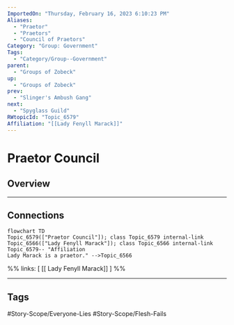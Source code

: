 ```yaml
---
ImportedOn: "Thursday, February 16, 2023 6:10:23 PM"
Aliases:
  - "Praetor"
  - "Praetors"
  - "Council of Praetors"
Category: "Group: Government"
Tags:
  - "Category/Group--Government"
parent:
  - "Groups of Zobeck"
up:
  - "Groups of Zobeck"
prev:
  - "Slinger's Ambush Gang"
next:
  - "Spyglass Guild"
RWtopicId: "Topic_6579"
Affiliation: "[[Lady Fenyll Marack]]"
---
```

# Praetor Council
## Overview
---
## Connections
```mermaid
flowchart TD
Topic_6579(["Praetor Council"]); class Topic_6579 internal-link
Topic_6566(["Lady Fenyll Marack"]); class Topic_6566 internal-link
Topic_6579-- "Affiliation
Lady Marack is a praetor." -->Topic_6566
```
%%
links: [ [[ Lady Fenyll Marack]] ]
%%


---
## Tags
#Story-Scope/Everyone-Lies #Story-Scope/Flesh-Fails

